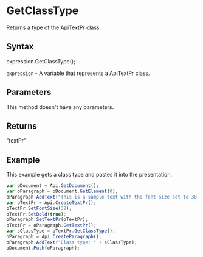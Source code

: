 # GetClassType

Returns a type of the ApiTextPr class.

## Syntax

expression.GetClassType();

`expression` - A variable that represents a [ApiTextPr](../ApiTextPr.md) class.

## Parameters

This method doesn't have any parameters.

## Returns

"textPr"

## Example

This example gets a class type and pastes it into the presentation.

```javascript
var oDocument = Api.GetDocument();
var oParagraph = oDocument.GetElement(0);
oParagraph.AddText("This is a sample text with the font size set to 30 and the font weight set to bold.");
var oTextPr = Api.CreateTextPr();
oTextPr.SetFontSize(32);
oTextPr.SetBold(true);
oParagraph.SetTextPr(oTextPr);
oTextPr = oParagraph.GetTextPr();
var sClassType = oTextPr.GetClassType();
oParagraph = Api.CreateParagraph();
oParagraph.AddText("Class type: " + sClassType);
oDocument.Push(oParagraph);
```
